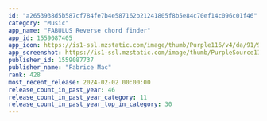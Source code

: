 ```yaml
---
id: "a2653938d5b587cf784fe7b4e587162b21241805f8b5e84c70ef14c096c01f46"
category: "Music"
app_name: "FABULUS Reverse chord finder"
app_id: 1559087405
app_icon: https://is1-ssl.mzstatic.com/image/thumb/Purple116/v4/da/91/95/da9195f5-0b0b-7b55-88bc-4b0dae7c833a/AppIcons-1x_U007emarketing-0-7-85-220-0.png/1024x1024bb.png
app_screenshot: https://is1-ssl.mzstatic.com/image/thumb/PurpleSource116/v4/03/6d/04/036d043b-f89b-dd3f-817b-a07624a2d529/d16539cd-ef51-4512-88e8-cc4516196d45_5.5EN01.png/1242x2208bb.png
publisher_id: 1559087737
publisher_name: "Fabrice Mac"
rank: 428
most_recent_release: 2024-02-02 00:00:00
release_count_in_past_year: 46
release_count_in_past_year_category: 11
release_count_in_past_year_top_in_category: 30
---
```

